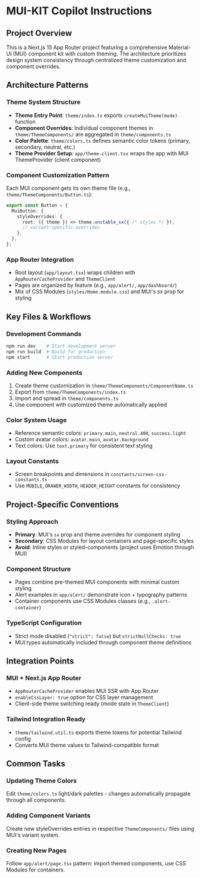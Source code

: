 # MUI-KIT Copilot Instructions

## Project Overview
This is a Next.js 15 App Router project featuring a comprehensive Material-UI (MUI) component kit with custom theming. The architecture prioritizes design system consistency through centralized theme customization and component overrides.

## Architecture Patterns

### Theme System Structure
- **Theme Entry Point**: `theme/index.ts` exports `createMuiTheme(mode)` function
- **Component Overrides**: Individual component themes in `theme/ThemeComponents/` are aggregated in `theme/components.ts`
- **Color Palette**: `theme/colors.ts` defines semantic color tokens (primary, secondary, neutral, etc.)
- **Theme Provider Setup**: `app/theme-client.tsx` wraps the app with MUI ThemeProvider (client component)

### Component Customization Pattern
Each MUI component gets its own theme file (e.g., `theme/ThemeComponents/Button.ts`):
```typescript
export const Button = {
  MuiButton: {
    styleOverrides: {
      root: ({ theme }) => theme.unstable_sx({ /* styles */ }),
      // variant-specific overrides
    },
  },
};
```

### App Router Integration
- Root layout (`app/layout.tsx`) wraps children with `AppRouterCacheProvider` and `ThemeClient`
- Pages are organized by feature (e.g., `app/alert/`, `app/dashboard/`)
- Mix of CSS Modules (`styles/Home.module.css`) and MUI's sx prop for styling

## Key Files & Workflows

### Development Commands
```bash
npm run dev    # Start development server
npm run build  # Build for production
npm start      # Start production server
```

### Adding New Components
1. Create theme customization in `theme/ThemeComponents/ComponentName.ts`
2. Export from `theme/ThemeComponents/index.ts`  
3. Import and spread in `theme/components.ts`
4. Use component with customized theme automatically applied

### Color System Usage
- Reference semantic colors: `primary.main`, `neutral.400`, `success.light`
- Custom avatar colors: `avatar.main`, `avatar.background`
- Text colors: Use `text.primary` for consistent text styling

### Layout Constants
- Screen breakpoints and dimensions in `constants/screen-css-constants.ts`
- Use `MOBILE`, `DRAWER_WIDTH`, `HEADER_HEIGHT` constants for consistency

## Project-Specific Conventions

### Styling Approach
- **Primary**: MUI's `sx` prop and theme overrides for component styling
- **Secondary**: CSS Modules for layout containers and page-specific styles
- **Avoid**: Inline styles or styled-components (project uses Emotion through MUI)

### Component Structure
- Pages combine pre-themed MUI components with minimal custom styling
- Alert examples in `app/alert/` demonstrate icon + typography patterns
- Container components use CSS Modules classes (e.g., `.alert-container`)

### TypeScript Configuration
- Strict mode disabled (`"strict": false`) but `strictNullChecks: true`
- MUI types automatically included through component theme definitions

## Integration Points

### MUI + Next.js App Router
- `AppRouterCacheProvider` enables MUI SSR with App Router
- `enableCssLayer: true` option for CSS layer management
- Client-side theme switching ready (mode state in `ThemeClient`)

### Tailwind Integration Ready
- `theme/tailwind.util.ts` exports theme tokens for potential Tailwind config
- Converts MUI theme values to Tailwind-compatible format

## Common Tasks

### Updating Theme Colors
Edit `theme/colors.ts` light/dark palettes - changes automatically propagate through all components.

### Adding Component Variants
Create new styleOverrides entries in respective `ThemeComponents/` files using MUI's variant system.

### Creating New Pages
Follow `app/alert/page.tsx` pattern: import themed components, use CSS Modules for containers.